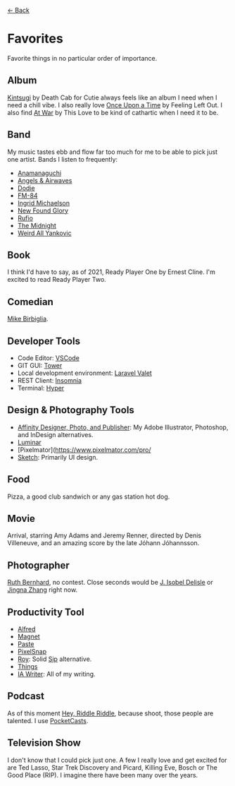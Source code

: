 [← Back](README.md)

# Favorites
Favorite things in no particular order of importance.

## Album
[Kintsugi](https://open.spotify.com/album/6BK3muExDOuk0VnyMn9NVw?si=x-fq2btXSO-DxK0xZWIMLg) by Death Cab for Cutie always feels like an album I need when I need a chill vibe. I also really love [Once Upon a Time](shttps://open.spotify.com/album/4OgfrjaQ0GKEbrxGHVoaEo?si=TyHYS_hfQjmqWwqMgKySeA) by Feeling Left Out. I also find [At War](https://open.spotify.com/album/0FIrp25I4U3bE6glOGq9qi?si=W3StxqYuRYu3oaLynDNKBw) by This Love to be kind of cathartic when I need it to be.

## Band
My music tastes ebb and flow far too much for me to be able to pick just one artist. Bands I listen to frequently:
- [Anamanaguchi](https://open.spotify.com/artist/2UwJRAgSOi1zcLkvUNc8XL?si=zItamAYaSm-1U0CMJxbPjA)
- [Angels & Airwaves](https://open.spotify.com/artist/7xklw3WodFZiNNmQt3DIgp?si=fXNg6t54TfunTXfMEkmGzQ)
- [Dodie](https://open.spotify.com/artist/21TinSsF5ytwsfdyz5VSVS?si=wbmncJRdQm2cfgMTcd6BZA)
- [FM-84](https://open.spotify.com/artist/1xvEo98zythSrgN69GQevk?si=sDSEvOJvRnGXmkOxOvjPlg)
- [Ingrid Michaelson](https://open.spotify.com/artist/2vm8GdHyrJh2O2MfbQFYG0?si=5RWwl2nhQDuaPaRhqjGg_g)
- [New Found Glory](https://open.spotify.com/artist/4ghjRm4M2vChDfTUycx0Ce?si=xXvnh9ioSHCogibdkTYTsg)
- [Rufio](https://open.spotify.com/artist/0HjoyITAvSVktTCjXUa40Q?si=Q5-rdbYDTqKOOqEt8C0ZYA)
- [The Midnight](https://open.spotify.com/artist/2NFrAuh8RQdQoS7iYFbckw?si=6LVS639SQfWqdT10mrWG2g)
- [Weird All Yankovic](https://open.spotify.com/artist/1bDWGdIC2hardyt55nlQgG?si=Dzw8_-tMQb-G53SymwFCyA)

## Book
I think I'd have to say, as of 2021, Ready Player One by Ernest Cline. I'm excited to read Ready Player Two.

## Comedian
[Mike Birbiglia](https://open.spotify.com/artist/7LA4bHpsuQA1bNuxHpqeIT?si=n3OrnmO-T42LJBa5CLrslQ).

## Developer Tools
- Code Editor: [VSCode](https://code.visualstudio.com/)
- GIT GUI: [Tower](https://www.git-tower.com/mac)
- Local development environment: [Laravel Valet](https://laravel.com/docs/8.x/valet)
- REST Client: [Insomnia](https://insomnia.rest/)
- Terminal: [Hyper](https://hyper.is/)

## Design & Photography Tools
- [Affinity Designer, Photo, and Publisher](https://affinity.serif.com/en-us/): My Adobe Illustrator, Photoshop, and InDesign alternatives.
- [Luminar](https://skylum.com/luminar-try)
- [Pixelmator](https://www.pixelmator.com/pro/
- [Sketch](https://www.sketch.com/): Primarily UI design.

## Food
Pizza, a good club sandwich or any gas station hot dog.

## Movie
Arrival, starring Amy Adams and Jeremy Renner, directed by Denis Villeneuve, and an amazing score by the late Jóhann Jóhannsson.

## Photographer
[Ruth Bernhard](https://en.wikipedia.org/wiki/Ruth_Bernhard), no contest. Close seconds would be [J. Isobel Delisle](https://www.instagram.com/jisobeldelisle/?hl=en) or [Jingna Zhang](https://www.zhangjingna.com/) right now.

## Productivity Tool
- [Alfred](https://www.alfredapp.com/)
- [Magnet](https://magnet.crowdcafe.com/)
- [Paste](https://pasteapp.io/)
- [PixelSnap](https://getpixelsnap.com/)
- [Roy](https://www.useroy.com/): Solid [Sip](https://sipapp.io/) alternative.
- [Things](https://culturedcode.com/things/)
- [IA Writer](https://ia.net/writer): All of my writing.

## Podcast
As of this moment [Hey, Riddle Riddle](https://www.heyriddleriddle.com/), because shoot, those people are talented. I use [PocketCasts](https://www.pocketcasts.com/).

## Television Show
I don't know that I could pick just one. A few I really love and get excited for are Ted Lasso, Star Trek Discovery and Picard, Killing Eve, Bosch or The Good Place (RIP). I imagine there have been many over the years.
